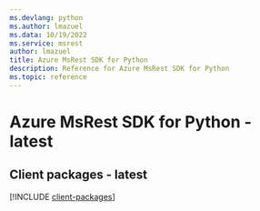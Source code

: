 ```yaml
---
ms.devlang: python
ms.author: lmazuel
ms.data: 10/19/2022
ms.service: msrest
author: lmazuel
title: Azure MsRest SDK for Python
description: Reference for Azure MsRest SDK for Python
ms.topic: reference
---
```

# Azure MsRest SDK for Python - latest

## Client packages - latest
[!INCLUDE [client-packages](msrest-client-index.md)]